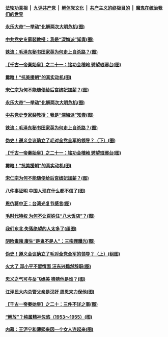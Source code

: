 

####  [法轮功真相](../../../../basic/blob/master/README.md?t=10271402) &nbsp;|&nbsp; [九评共产党](../../../../9ping.md/blob/master/README.md?t=10271402) &nbsp;|&nbsp; [解体党文化](../../../../jtdwh.md/blob/master/README.md?t=10271402)  &nbsp;|&nbsp; [共产主义的终极目的](../../../../gczydzjmd.md/blob/master/README.md?t=10271402) &nbsp;|&nbsp; [魔鬼在统治我们的世界](../../../../mgztzwmdsj.md/blob/master/README.md?t=10271402) 

#### [永乐大帝“一举动”化解两次大明危机(图)](../pages/p6/950232.md?t=10271402) 

#### [中共党史专家裴教授：我是“深悔派”知青(图)](../pages/p6/949565.md?t=10271402) 

#### [铁流：毛泽东秘书田家英为何走上自杀路？(图)](../pages/p6/941023.md?t=10271402) 

#### [【千古一帝秦始皇】之二十一：铭功会稽岭 骋望琅琊台(图)](../pages/p6/948595.md?t=10271402) 

#### [霉暗！“抗美援朝”的真实动机(图)](../pages/p6/950294.md?t=10271402) 

#### [宋仁宗为何不能随便给后宫嫔妃加薪？(图)](../pages/p6/949827.md?t=10271402) 

#### [永乐大帝“一举动”化解两次大明危机(图)](../pages/p6/950232.md?t=10271402) 

#### [中共党史专家裴教授：我是“深悔派”知青(图)](../pages/p6/949565.md?t=10271402) 

#### [铁流：毛泽东秘书田家英为何走上自杀路？(图)](../pages/p6/941023.md?t=10271402) 

#### [伪史！遵义会议确立了毛对全党全军的领导？（下）(图)](../pages/p6/949961.md?t=10271402) 

#### [【千古一帝秦始皇】之二十一：铭功会稽岭 骋望琅琊台(图)](../pages/p6/948595.md?t=10271402) 

#### [霉暗！“抗美援朝”的真实动机(图)](../pages/p6/950294.md?t=10271402) 

#### [宋仁宗为何不能随便给后宫嫔妃加薪？(图)](../pages/p6/949827.md?t=10271402) 

#### [八件事证明 中国人现在什么都不信了(图)](../pages/p6/950204.md?t=10271402) 

#### [恩仇蒋中正：台湾光复节感言(图)](../pages/p6/948697.md?t=10271402) 

#### [毛时代特权 为何不让百姓住“八大饭店”？(图)](../pages/p6/949566.md?t=10271402) 

#### [我们东北 失落绝望的人太多了(组图)](../pages/p6/950202.md?t=10271402) 

#### [阴险毒辣 康生“是鬼不是人”：三宗罪曝光(图)](../pages/p6/948675.md?t=10271402) 

#### [伪史！遵义会议确立了毛对全党全军的领导？（上）(组图)](../pages/p6/949957.md?t=10271402) 

#### [火大了 邓小平不留情面 汪东兴黯然辞职(图)](../pages/p6/948663.md?t=10271402) 

#### [忠义之气可与岳飞媲美 猜猜他是谁？(图)](../pages/p6/910977.md?t=10271402) 

#### [江泽民大内总管父亲是汉奸 周恩来力保他(图)](../pages/p6/949568.md?t=10271402) 

#### [【千古一帝秦始皇】之二十：三件不详之事(图)](../pages/p6/948589.md?t=10271402) 


#### [“解放”？纯属精神忽悠（1953～1955）(图)](../pages/p6/949144.md?t=10271402) 

#### [内幕：王沪宁和薄熙来因一个女人连起来(图)](../pages/p6/947450.md?t=10271402) 

